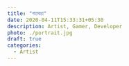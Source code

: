 ```yaml
---
title: "গামোচা"
date: 2020-04-11T15:33:31+05:30
description: Artist, Gamer, Developer
photo: ./portrait.jpg
draft: true
categories:
  - Artist
---
```


